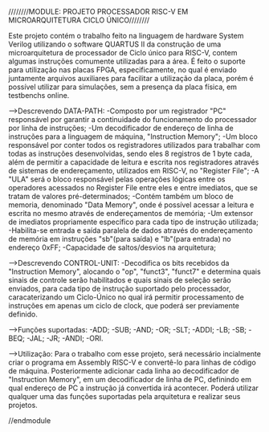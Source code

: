 ////////MODULE: PROJETO PROCESSADOR RISC-V EM MICROARQUITETURA CICLO ÚNICO////////

Este projeto contém o trabalho feito na linguagem de hardware System Verilog utilizando o software QUARTUS II da construção de uma microarquitetura de processador de Ciclo único para RISC-V, contem algumas instruções comumente utilizadas para a área. É feito o suporte para utilização nas placas FPGA, especificamente, no qual é enviado juntamente arquivos auxiliares para facilitar a utilização da placa, porém é possível utilizar para simulações, sem a presença da placa física, em testbenchs online. 

-->Descrevendo DATA-PATH:
	-Composto por um registrador "PC" responsável por garantir a continuidade do funcionamento do processador por linha de instruções; 
	-Um decodificador de endereço de linha de instruções para a linguagem de máquina, "Instruction Memory";
	-Um bloco responsável por conter todos os registradores utilizados para trabalhar com todas as instruções desenvolvidas, sendo eles 8 registros de 1 byte cada, além de permitir a capacidade de leitura e escrita nos registradores através de sistemas de endereçamento, utilizados em RISC-V, no "Register File";
	-A "ULA" será o bloco responsável pelas operações lógicas entre os operadores acessados no Register File entre eles e entre imediatos, que se tratam de valores pré-determinados;
	-Contém também um bloco de memoria, denominado "Data Memory", onde é possível acessar a leitura e escrita no mesmo através de endereçamentos de memória;
	-Um extensor de imediatos propriamente específico para cada tipo de instrução utilizada;
	-Habilita-se entrada e saída paralela de dados através do endereçamento de memória em instruções "sb"(para saída) e "lb"(para entrada) no endereço 0xFF;
	-Capacidade de saltos/desvios na arquitetura;

-->Descrevendo CONTROL-UNIT:
	-Decodifica os bits recebidos da "Instruction Memory", alocando o "op", "funct3", "funct7" e determina quais sinais de controle serão habilitados e quais sinais de seleção serão enviados, para cada tipo de instrução suportado pelo processador, caracaterizando um Ciclo-Único no qual irá permitir processamento de instruções em apenas um ciclo de clock, que poderá ser previamente definido.

-->Funções suportadas:
	-ADD;
	-SUB;
	-AND;
	-OR;
	-SLT;
	-ADDI;
	-LB;
	-SB;
	-BEQ;
	-JAL;
	-JR;
	-ANDI;
	-ORI.

-->Utilização:
	Para o trabalho com esse projeto, será necessário incialmente criar o programa em Assembly RISC-V e convertê-lo para linhas de código de máquina. Posteriormente adicionar cada linha ao decodificador de "Instruction Memory", em um decodificador de linha de PC, definindo em qual endereço de PC a instrução já convertida irá acontecer. Poderá utilizar qualquer uma das funções suportadas pela arquitetura e realizar seus projetos.

//endmodule
	
